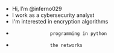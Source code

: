 - Hi, I’m @inferno029
- I work as a cybersecurity analyst
- I'm interested in encryption algorithms
-                   programming in python
-                   the networks 


<!---
inferno029/inferno029 is a ✨ special ✨ repository because its `README.md` (this file) appears on your GitHub profile.
You can click the Preview link to take a look at your changes.
--->

